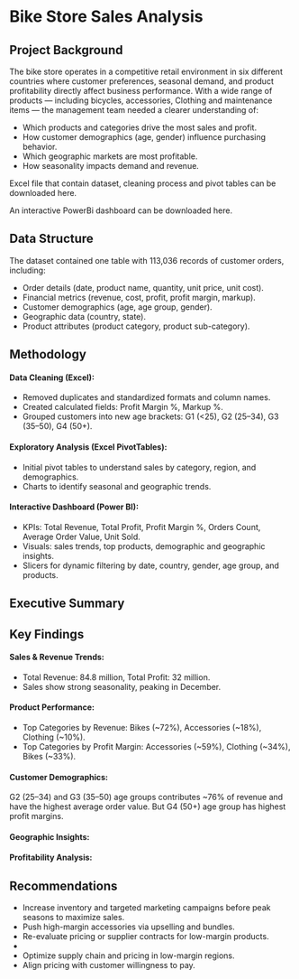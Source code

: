 # Bike Store Sales Analysis
## Project Background
The bike store operates in a competitive retail environment in six different countries where customer preferences, seasonal demand, and product profitability directly affect business performance. With a wide range of products — including bicycles, accessories, Clothing and maintenance items — the management team needed a clearer understanding of:

- Which products and categories drive the most sales and profit.  
- How customer demographics (age, gender) influence purchasing behavior.  
- Which geographic markets are most profitable.  
- How seasonality impacts demand and revenue.

Excel file that contain dataset, cleaning process and pivot tables can be downloaded here.

An interactive PowerBi dashboard can be downloaded here.
## Data Structure
The dataset contained one table with 113,036 records of customer orders, including:

- Order details (date, product name, quantity, unit price, unit cost).  
- Financial metrics (revenue, cost, profit, profit margin, markup).  
- Customer demographics (age, age group, gender).  
- Geographic data (country, state).  
- Product attributes (product category, product sub-category).
## Methodology
#### Data Cleaning (Excel):
- Removed duplicates and standardized formats and column names.
- Created calculated fields: Profit Margin %, Markup %.
- Grouped customers into new age brackets: G1 (<25), G2 (25–34), G3 (35–50), G4 (50+).

#### Exploratory Analysis (Excel PivotTables):
- Initial pivot tables to understand sales by category, region, and demographics.
- Charts to identify seasonal and geographic trends.

#### Interactive Dashboard (Power BI):
- KPIs: Total Revenue, Total Profit, Profit Margin %, Orders Count, Average Order Value, Unit Sold.
- Visuals: sales trends, top products, demographic and geographic insights.
- Slicers for dynamic filtering by date, country, gender, age group, and products.
## Executive Summary
## Key Findings
#### Sales & Revenue Trends:
- Total Revenue: 84.8 million, Total Profit: 32 million.
- Sales show strong seasonality, peaking in December.
#### Product Performance:
- Top Categories by Revenue: Bikes (~72%), Accessories (~18%), Clothing (~10%).
- Top Categories by Profit Margin: Accessories (~59%), Clothing (~34%), Bikes (~33%).
#### Customer Demographics:
G2 (25–34) and G3 (35–50) age groups contributes ~76% of revenue and have the highest average order value. But G4 (50+) age group has highest profit margins.
#### Geographic Insights:
#### Profitability Analysis:
## Recommendations
- Increase inventory and targeted marketing campaigns before peak seasons to maximize sales.
- Push high-margin accessories via upselling and bundles.
- Re-evaluate pricing or supplier contracts for low-margin products.
- 
- Optimize supply chain and pricing in low-margin regions.
- Align pricing with customer willingness to pay.
